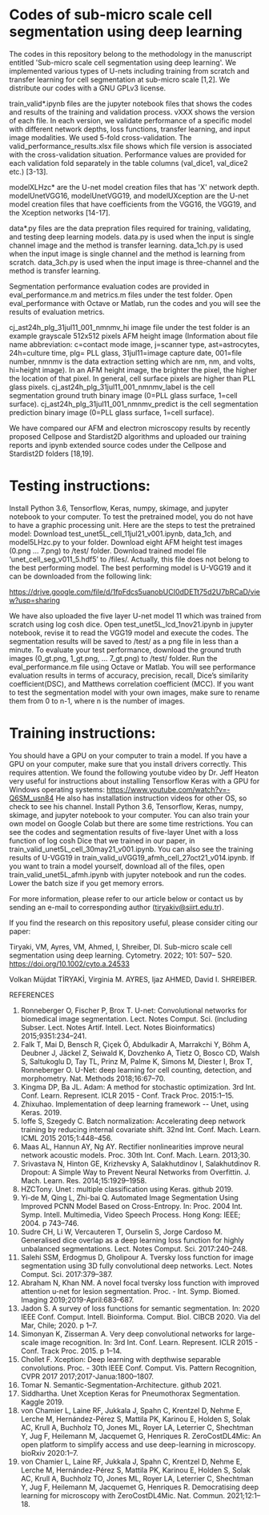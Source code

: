 # Codes of sub-micro scale cell segmentation using deep learning

The codes in this repository belong to the methodology in the manuscript entitled 'Sub-micro scale cell segmentation using deep learning'. We implemented various types of U-nets including training from scratch and transfer learning for cell segmentation at sub-micro scale [1,2]. We distribute our codes with a GNU GPLv3 license. 

train_valid*.ipynb files are the jupyter notebook files that shows the codes and results of the training and validation process. vXXX shows the version of each file. In each version, we validate performance of a specific model with different network depths, loss functions, transfer learning, and input image modalities. We used 5-fold cross-validation. The valid_performance_results.xlsx file shows which file version is associated with the cross-validation situation. Performance values are provided for each validation fold separately in the table columns (val_dice1, val_dice2 etc.) [3-13].

modelXLHzc* are the U-net model creation files that has 'X' network depth. modelUnetVGG16, modelUnetVGG19, and modelUXception are the U-net model creation files that have coefficients from the VGG16, the VGG19, and the Xception networks [14-17].

data*.py files are the data prepration files required for training, validating, and testing deep learning models. data.py is used when the input is single channel image and the method is transfer learning. data_1ch.py is used when the input image is single channel and the method is learning from scratch. data_3ch.py is used when the input image is three-channel and the method is transfer learning.

Segmentation performance evaluation codes are provided in eval_performance.m  and metrics.m files under the test folder. Open eval_performance with Octave or Matlab, run the codes and you will see the results of evaluation metrics.

cj_ast24h_plg_31jul11_001_nmnmv_hi image file under the test folder is an example grayscale 512x512 pixels AFM height image (Information about file name abbreviation: c=contact mode image, j=scanner type, ast=astrocytes, 24h=culture time, plg= PLL glass, 31jul11=image capture date, 001=file number, nmnmv is the data extraction setting which are nm, nm, and volts, hi=height image). In an AFM height image, the brighter the pixel, the higher the location of that pixel. In general, cell surface pixels are higher than PLL glass pixels. cj_ast24h_plg_31jul11_001_nmnmv_label is the cell segmentation ground truth binary image (0=PLL glass surface, 1=cell surface). cj_ast24h_plg_31jul11_001_nmnmv_predict is the cell segmentation prediction binary image (0=PLL glass surface, 1=cell surface).

We have compared our AFM and electron microscopy results by recently proposed Cellpose and Stardist2D algorithms and uploaded our training reports and ipynb extended source codes under the Cellpose and Stardist2D folders [18,19].

# Testing instructions:
Install Python 3.6, Tensorflow, Keras, numpy, skimage, and jupyter notebook to your computer. To test the pretrained model, you do not have to have a graphic processing unit.
Here are the steps to test the pretrained model:
Download test_unet5L_cell_11jul21_v001.ipynb, data_1ch, and model5LHzc.py to your folder.
Download eight AFM height test images (0.png … 7.png) to /test/ folder.
Download trained model file ‘unet_cell_seg_v011_5.hdf5’ to /files/. Actually, this file does not belong to the best performing model. The best performing model is U-VGG19 and it can be downloaded from the following link:

https://drive.google.com/file/d/1fpFdcs5uanobUCI0dDETt75d2U7bRCaD/view?usp=sharing

We have also uploaded the five layer U-net model 11 which was trained from scratch using log cosh dice. 
Open test_unet5L_lcd_1nov21.ipynb in jupyter notebook, revise it to read the VGG19 model and execute the codes. The segmentation results will be saved to /test/ as a png file in less than a minute. 
To evaluate your test performance, download the ground truth images (0_gt.png, 1_gt.png, … 7_gt.png) to /test/ folder. Run the eval_performance.m file using Octave or Matlab. You will see performance evaluation results in terms of accuracy, precision, recall, Dice’s similarity coefficient(DSC), and Matthews correlation coefficient (MCC).
If you want to test the segmentation model with your own images, make sure to rename them from 0 to n-1, where n is the number of images. 


# Training instructions:
You should have a GPU on your computer to train a model. If you have a GPU on your computer, make sure that you install drivers correctly. This requires attention. We found the following youtube video by Dr. Jeff Heaton very useful for instructions about installing Tensorflow Keras with a GPU for Windows operating systems: https://www.youtube.com/watch?v=-Q6SM_usn84  He also has installation instruction videos for other OS, so check to see his channel. Install Python 3.6, Tensorflow, Keras, numpy, skimage, and jupyter notebook to your computer. You can also train your own model on Google Colab but there are some time restrictions.
You can see the codes and segmentation results of five-layer Unet with a loss function of log cosh Dice that we trained in our paper, in train_valid_unet5L_cell_30may21_v001.ipynb. You can also see the training results of U-VGG19 in train_valid_uVGG19_afmh_cell_27oct21_v014.ipynb.
If you want to train a model yourself, download all of the files, open train_valid_unet5L_afmh.ipynb with jupyter notebook and run the codes. Lower the batch size if you get memory errors.

For more information, please refer to our article below or contact us by sending an e-mail to corresponding author (tiryakiv@siirt.edu.tr).

If you find the research on this repository useful, please consider citing our paper: 

Tiryaki, VM, Ayres, VM, Ahmed, I, Shreiber, DI. Sub-micro scale cell segmentation using deep learning. Cytometry. 2022; 101: 507– 520. https://doi.org/10.1002/cyto.a.24533

Volkan Müjdat TİRYAKİ, Virginia M. AYRES, Ijaz AHMED, David I. SHREIBER.

REFERENCES
1) Ronneberger O, Fischer P, Brox T. U-net: Convolutional networks for biomedical image segmentation. Lect. Notes Comput. Sci. (including Subser. Lect. Notes Artif. Intell. Lect. Notes Bioinformatics) 2015;9351:234–241.
2) Falk T, Mai D, Bensch R, Çiçek Ö, Abdulkadir A, Marrakchi Y, Böhm A, Deubner J, Jäckel Z, Seiwald K, Dovzhenko A, Tietz O, Bosco CD, Walsh S, Saltukoglu D, Tay TL, Prinz M, Palme K, Simons M, Diester I, Brox T, Ronneberger O. U-Net: deep learning for cell counting, detection, and morphometry. Nat. Methods 2018;16:67–70.
3) Kingma DP, Ba JL. Adam: A method for stochastic optimization. 3rd Int. Conf. Learn. Represent. ICLR 2015 - Conf. Track Proc. 2015:1–15.
4) Zhixuhao. Implementation of deep learning framework -- Unet, using Keras. 2019.
5) Ioffe S, Szegedy C. Batch normalization: Accelerating deep network training by reducing internal covariate shift. 32nd Int. Conf. Mach. Learn. ICML 2015 2015;1:448–456.
6) Maas AL, Hannun AY, Ng AY. Rectifier nonlinearities improve neural network acoustic models. Proc. 30th Int. Conf. Mach. Learn. 2013;30.
7) Srivastava N, Hinton GE, Krizhevsky A, Salakhutdinov I, Salakhutdinov R. Dropout: A Simple Way to Prevent Neural Networks from Overfittin. J. Mach. Learn. Res. 2014;15:1929–1958.
8) HZCTony. Unet : multiple classification using Keras. github 2019.
9) Yi-de M, Qing L, Zhi-bai Q. Automated Image Segmentation Using Improved PCNN Model Based on Cross-Entropy. In: Proc. 2004 Int. Symp. Intell. Multimedia, Video Speech Process. Hong Kong: IEEE; 2004. p 743–746.
10) Sudre CH, Li W, Vercauteren T, Ourselin S, Jorge Cardoso M. Generalised dice overlap as a deep learning loss function for highly unbalanced segmentations. Lect. Notes Comput. Sci. 2017:240–248.
11) Salehi SSM, Erdogmus D, Gholipour A. Tversky loss function for image segmentation using 3D fully convolutional deep networks. Lect. Notes Comput. Sci. 2017:379–387.
12) Abraham N, Khan NM. A novel focal tversky loss function with improved attention u-net for lesion segmentation. Proc. - Int. Symp. Biomed. Imaging 2019;2019-April:683–687.
13) Jadon S. A survey of loss functions for semantic segmentation. In: 2020 IEEE Conf. Comput. Intell. Bioinforma. Comput. Biol. CIBCB 2020. Via del Mar, Chile; 2020. p 1–7.
14) Simonyan K, Zisserman A. Very deep convolutional networks for large-scale image recognition. In: 3rd Int. Conf. Learn. Represent. ICLR 2015 - Conf. Track Proc. 2015. p 1–14.
15) Chollet F. Xception: Deep learning with depthwise separable convolutions. Proc. - 30th IEEE Conf. Comput. Vis. Pattern Recognition, CVPR 2017 2017;2017-Janua:1800–1807.
16) Tomar N. Semantic-Segmentation-Architecture. github 2021.
17) Siddhartha. Unet Xception Keras for Pneumothorax Segmentation. Kaggle 2019.
18) von Chamier L, Laine RF, Jukkala J, Spahn C, Krentzel D, Nehme E, Lerche M, Hernández-Pérez S, Mattila PK, Karinou E, Holden S, Solak AC, Krull A, Buchholz TO, Jones ML, Royer LA, Leterrier C, Shechtman Y, Jug F, Heilemann M, Jacquemet G, Henriques R. ZeroCostDL4Mic: An open platform to simplify access and use deep-learning in microscopy. bioRxiv 2020:1–7.
19) von Chamier L, Laine RF, Jukkala J, Spahn C, Krentzel D, Nehme E, Lerche M, Hernández-Pérez S, Mattila PK, Karinou E, Holden S, Solak AC, Krull A, Buchholz TO, Jones ML, Royer LA, Leterrier C, Shechtman Y, Jug F, Heilemann M, Jacquemet G, Henriques R. Democratising deep learning for microscopy with ZeroCostDL4Mic. Nat. Commun. 2021;12:1–18.
